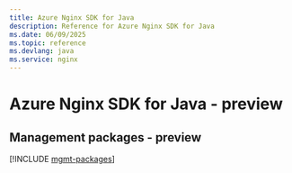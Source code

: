 ```yaml
---
title: Azure Nginx SDK for Java
description: Reference for Azure Nginx SDK for Java
ms.date: 06/09/2025
ms.topic: reference
ms.devlang: java
ms.service: nginx
---
```

# Azure Nginx SDK for Java - preview

## Management packages - preview
[!INCLUDE [mgmt-packages](nginx-mgmt-index.md)]